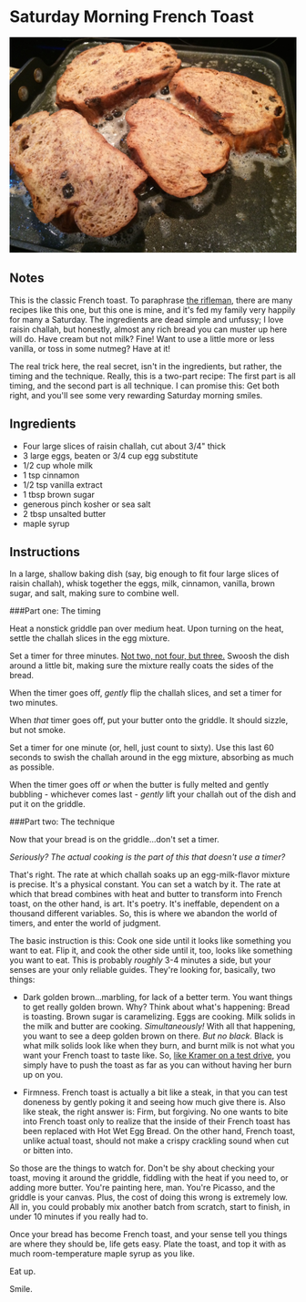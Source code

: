 # Saturday Morning French Toast

![image](https://raw.githubusercontent.com/danmunz/recipes/master/img/saturday_morning_french_toast.jpg)

## Notes

This is the classic French toast. To paraphrase [the rifleman](http://en.wikipedia.org/wiki/Rifleman's_Creed), there are many recipes like this one, but this one is mine, and it's fed my family very happily for many a Saturday. The ingredients are dead simple and unfussy; I love raisin challah, but honestly, almost any rich bread you can muster up here will do. Have cream but not milk? Fine! Want to use a little more or less vanilla, or toss in some nutmeg? Have at it!

The real trick here, the real secret, isn't in the ingredients, but rather, the timing and the technique. Really, this is a two-part recipe: The first part is all timing, and the second part is all technique. I can promise this: Get both right, and you'll see some very rewarding Saturday morning smiles.

## Ingredients
* Four large slices of raisin challah, cut about 3/4" thick 
* 3 large eggs, beaten or 3/4 cup egg substitute
* 1/2 cup whole milk
* 1 tsp cinnamon
* 1/2 tsp vanilla extract
* 1 tbsp brown sugar
* generous pinch kosher or sea salt
* 2 tbsp unsalted butter
* maple syrup

## Instructions
In a large, shallow baking dish (say, big enough to fit four large slices of raisin challah), whisk together the eggs, milk, cinnamon, vanilla, brown sugar, and salt, making sure to combine well.

###Part one: The timing

Heat a nonstick griddle pan over medium heat. Upon turning on the heat, settle the challah slices in the egg mixture.

Set a timer for three minutes. [Not two, not four, but three.](https://www.youtube.com/watch?v=xOrgLj9lOwk) Swoosh the dish around a little bit, making sure the mixture really coats the sides of the bread.

When the timer goes off, _gently_ flip the challah slices, and set a timer for two minutes.

When _that_ timer goes off, put your butter onto the griddle. It should sizzle, but not smoke.

Set a timer for one minute (or, hell, just count to sixty). Use this last 60 seconds to swish the challah around in the egg mixture, absorbing as much as possible.

When the timer goes off _or_ when the butter is fully melted and gently bubbling - whichever comes last - _gently_ lift your  challah out of the dish and put it on the griddle.

###Part two: The technique 

Now that your bread is on the griddle...don't set a timer.

_Seriously? The actual cooking is the part of this that doesn't use a timer?_

That's right. The rate at which challah soaks up an egg-milk-flavor mixture is precise. It's a physical constant. You can set a watch by it. The rate at which that bread combines with heat and butter to transform into French toast, on the other hand, is art. It's poetry. It's ineffable, dependent on a thousand different variables. So, this is where we abandon the world of timers, and enter the world of judgment.

The basic instruction is this: Cook one side until it looks like something you want to eat. Flip it, and cook the other side until it, too, looks like something you want to eat. This is probably _roughly_ 3-4 minutes a side, but your senses are your only reliable guides. They're looking for, basically, two things:

* Dark golden brown...marbling, for lack of a better term. You want things to get really golden brown. Why? Think about what's happening: Bread is toasting. Brown sugar is caramelizing. Eggs are cooking. Milk solids in the milk and butter are cooking. _Simultaneously!_ With all that happening, you want to see a deep golden brown on there. _But no black._ Black is what milk solids look like when they burn, and burnt milk is not what you want your French toast to taste like. So, [like Kramer on a test drive](https://www.youtube.com/watch?v=TuEdU_lrtZk), you simply have to push the toast as far as you can without having her burn up on you.

* Firmness. French toast is actually a bit like a steak, in that you can test doneness by gently poking it and seeing how much give there is. Also like steak, the right answer is: Firm, but forgiving. No one wants to bite into French toast only to realize that the inside of their French toast has been replaced with Hot Wet Egg Bread. On the other hand, French toast, unlike actual toast, should not make a crispy crackling sound when cut or bitten into.

So those are the things to watch for. Don't be shy about checking your toast, moving it around the griddle, fiddling with the heat if you need to, or adding more butter. You're painting here, man. You're Picasso, and the griddle is your canvas. Plus, the cost of doing this wrong is extremely low. All in, you could probably mix another batch from scratch, start to finish, in under 10 minutes if you really had to.

Once your bread has become French toast, and your sense tell you things are where they should be, life gets easy. Plate the toast, and top it with as much room-temperature maple syrup as you like.

Eat up.

Smile.